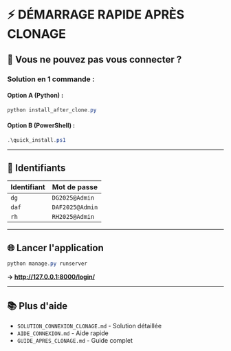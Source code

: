# ⚡ DÉMARRAGE RAPIDE APRÈS CLONAGE

## 🚨 Vous ne pouvez pas vous connecter ?

### Solution en 1 commande :

#### Option A (Python) :
```powershell
python install_after_clone.py
```

#### Option B (PowerShell) :
```powershell
.\quick_install.ps1
```

---

## 🔑 Identifiants

| Identifiant | Mot de passe |
|------------|--------------|
| `dg` | `DG2025@Admin` |
| `daf` | `DAF2025@Admin` |
| `rh` | `RH2025@Admin` |

---

## 🌐 Lancer l'application

```powershell
python manage.py runserver
```

**→ http://127.0.0.1:8000/login/**

---

## 📚 Plus d'aide

- `SOLUTION_CONNEXION_CLONAGE.md` - Solution détaillée
- `AIDE_CONNEXION.md` - Aide rapide
- `GUIDE_APRES_CLONAGE.md` - Guide complet
